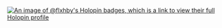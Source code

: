 [![An image of @flxhby's Holopin badges, which is a link to view their full Holopin profile](https://holopin.me/flxhby)](https://holopin.io/@flxhby)
